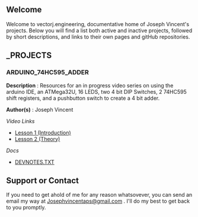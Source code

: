 ## Welcome

Welcome to vectorj.engineering, documentative home of Joseph Vincent's projects. Below you will find a list both active and inactive projects, followed by short descriptions, and links to their own pages and gitHub repositories. 

## _PROJECTS

### ARDUINO_74HC595_ADDER

**Description** : Resources for an in progress video series on using the arduino IDE, an ATMega32U, 16 LEDS, two 4 bit DIP Switches, 2 74HC595 shift registers, and a pushbutton switch to create a 4 bit adder.

**Author(s)** : Joseph Vincent

_Video Links_
- [Lesson 1 (Introduction)](url)
- [Lesson 2 (Theory)](url)

_Docs_
- [DEVNOTES.TXT](url)



## Support or Contact

If you need to get ahold of me for any reason whatsovever, you can send an email my way at Josephvincentaps@gmail.com . I'll do my best to get back to you promptly.
